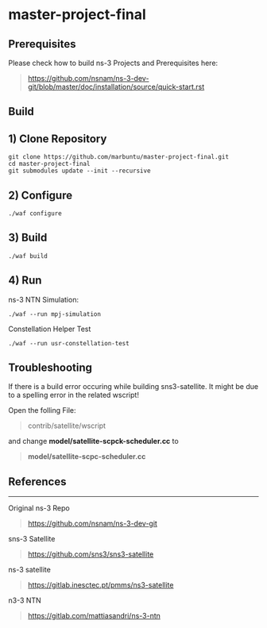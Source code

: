 # master-project-final

## Prerequisites

Please check how to build ns-3 Projects and Prerequisites here:

> https://github.com/nsnam/ns-3-dev-git/blob/master/doc/installation/source/quick-start.rst

## Build

**1) Clone Repository**
-----------------------

```console
git clone https://github.com/marbuntu/master-project-final.git
cd master-project-final
git submodules update --init --recursive
```

**2) Configure**
------------------------
```
./waf configure
```

**3) Build**
-------------
```
./waf build
```

**4) Run**
-----------
ns-3 NTN Simulation:
```
./waf --run mpj-simulation
```

Constellation Helper Test
```
./waf --run usr-constellation-test
```


## Troubleshooting

If there is a build error occuring while building sns3-satellite. It might be due to a spelling error in the related wscript!

Open the folling File:

> contrib/satellite/wscript

and change **model/satellite-scpck-scheduler.cc** to 

> **model/satellite-scpc-scheduler.cc**


## References
---------------
Original ns-3 Repo

> https://github.com/nsnam/ns-3-dev-git


sns-3 Satellite

> https://github.com/sns3/sns3-satellite

ns-3 satellite

> https://gitlab.inesctec.pt/pmms/ns3-satellite

n3-3 NTN

> https://gitlab.com/mattiasandri/ns-3-ntn